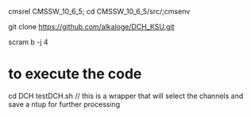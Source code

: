 cmsrel CMSSW_10_6_5;
cd CMSSW_10_6_5/src/;cmsenv

git clone https://github.com/alkaloge/DCH_KSU.git

scram b -j 4

# to execute the code
cd DCH
testDCH.sh // this is a wrapper that will select the channels and save a ntup for further processing
